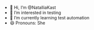 - 👋 Hi, I’m @NatalliaKast
- 👀 I’m interested in testing
- 🌱 I’m currently learning test automation
- 😄 Pronouns: She

<!---
NatalliaKast/NatalliaKast is a ✨ special ✨ repository because its `README.md` (this file) appears on your GitHub profile.
You can click the Preview link to take a look at your changes.
--->

